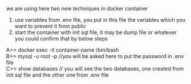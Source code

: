 we are using here two new techniques in docker container 

1. use variables from .env file, you put in this file the variables which you want to prevent it from public <br /> 
2. start the container with init sql file, it may be dump file or whatever <br /> 
 you could confirm that by below steps <br />

A>> docker exec -it container-name /bin/bash  <br />
B>> mysql -u root -p                          //you will be asked here to put the password in .env file <br />
C>> show databases                            // you will see the two databases, one created from init.sql file and the other one from .env file <br />
